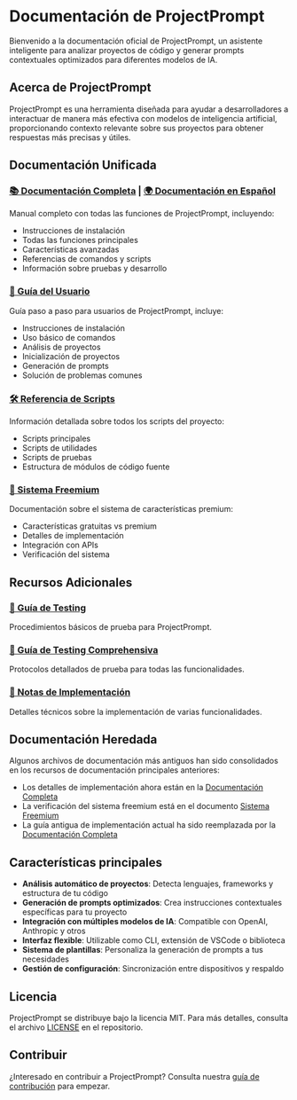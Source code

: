 # Documentación de ProjectPrompt

Bienvenido a la documentación oficial de ProjectPrompt, un asistente inteligente para analizar proyectos de código y generar prompts contextuales optimizados para diferentes modelos de IA.

## Acerca de ProjectPrompt

ProjectPrompt es una herramienta diseñada para ayudar a desarrolladores a interactuar de manera más efectiva con modelos de inteligencia artificial, proporcionando contexto relevante sobre sus proyectos para obtener respuestas más precisas y útiles.

## Documentación Unificada

### [📚 Documentación Completa](./complete_documentation.md) | [🌍 Documentación en Español](./documentacion_completa_es.md)

Manual completo con todas las funciones de ProjectPrompt, incluyendo:
- Instrucciones de instalación
- Todas las funciones principales
- Características avanzadas
- Referencias de comandos y scripts
- Información sobre pruebas y desarrollo

### [👤 Guía del Usuario](./user_guide.md)

Guía paso a paso para usuarios de ProjectPrompt, incluye:
- Instrucciones de instalación
- Uso básico de comandos
- Análisis de proyectos
- Inicialización de proyectos
- Generación de prompts
- Solución de problemas comunes

### [🛠️ Referencia de Scripts](./script_reference.md)

Información detallada sobre todos los scripts del proyecto:
- Scripts principales
- Scripts de utilidades
- Scripts de pruebas
- Estructura de módulos de código fuente

### [💎 Sistema Freemium](./developer/freemium_system.md)

Documentación sobre el sistema de características premium:
- Características gratuitas vs premium
- Detalles de implementación
- Integración con APIs
- Verificación del sistema

## Recursos Adicionales

### [🧪 Guía de Testing](./testing_guide.md)

Procedimientos básicos de prueba para ProjectPrompt.

### [🔬 Guía de Testing Comprehensiva](./comprehensive_testing_guide.md)

Protocolos detallados de prueba para todas las funcionalidades.

### [📝 Notas de Implementación](./implementation_notes/)

Detalles técnicos sobre la implementación de varias funcionalidades.

## Documentación Heredada

Algunos archivos de documentación más antiguos han sido consolidados en los recursos de documentación principales anteriores:

- Los detalles de implementación ahora están en la [Documentación Completa](./complete_documentation.md#development)
- La verificación del sistema freemium está en el documento [Sistema Freemium](./developer/freemium_system.md)
- La guía antigua de implementación actual ha sido reemplazada por la [Documentación Completa](./complete_documentation.md)

## Características principales

- **Análisis automático de proyectos**: Detecta lenguajes, frameworks y estructura de tu código
- **Generación de prompts optimizados**: Crea instrucciones contextuales específicas para tu proyecto
- **Integración con múltiples modelos de IA**: Compatible con OpenAI, Anthropic y otros
- **Interfaz flexible**: Utilizable como CLI, extensión de VSCode o biblioteca
- **Sistema de plantillas**: Personaliza la generación de prompts a tus necesidades
- **Gestión de configuración**: Sincronización entre dispositivos y respaldo

## Licencia

ProjectPrompt se distribuye bajo la licencia MIT. Para más detalles, consulta el archivo [LICENSE](../LICENSE) en el repositorio.

## Contribuir

¿Interesado en contribuir a ProjectPrompt? Consulta nuestra [guía de contribución](./developer/contributing/README.md) para empezar.
